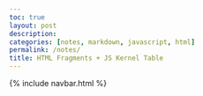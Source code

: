 ```yaml
---
toc: true
layout: post
description: 
categories: [notes, markdown, javascript, html]
permalink: /notes/
title: HTML Fragments + JS Kernel Table
---
```


{% include navbar.html %}

